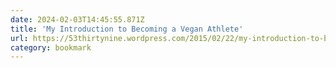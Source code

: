 ```yaml
---
date: 2024-02-03T14:45:55.871Z
title: 'My Introduction to Becoming a Vegan Athlete'
url: https://53thirtynine.wordpress.com/2015/02/22/my-introduction-to-becoming-a-vegan-athlete/
category: bookmark
---
```

